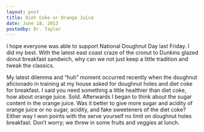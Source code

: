 ```yaml
---
layout: post
title: Diet Coke or Orange Juice
date: June 18, 2013
postedby: Dr. Taylor
---
```


I hope everyone was able to support National Doughnut Day last Friday.  I did my best.  With the latest east coast craze of the cronut to Dunkins glazed donut breakfast sandwich, why can we not just keep a little tradition and tweak the classics. 

My latest dilemma and “huh” moment occurred recently when the doughnut aficionado in training at my house asked for doughnut holes and diet coke for breakfast.  I said you need something a little healthier than diet coke, how about orange juice.  Sold.  Afterwards I began to think about the sugar content in the orange juice.  Was it better to give more sugar and acidity of orange juice or no sugar, acidity, and fake sweeteners of the diet coke?  Either way I won points with the serve yourself no limit on doughnut holes breakfast.  Don’t worry; we threw in some fruits and veggies at lunch. 